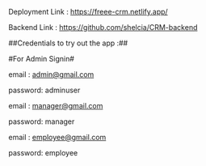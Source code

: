 Deployment Link : https://freee-crm.netlify.app/


Backend Link : https://github.com/shelcia/CRM-backend


##Credentials to try out the app :##


#For Admin Signin#


email : admin@gmail.com

password: adminuser


email : manager@gmail.com

password: manager

email : employee@gmail.com

password: employee
